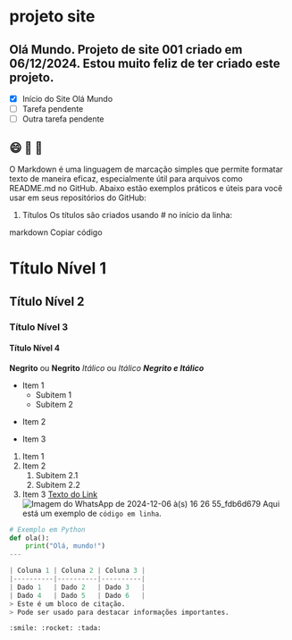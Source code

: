 # projeto site
 Olá Mundo. 
 Projeto de site 001 criado em 06/12/2024. 
Estou muito feliz de ter criado este projeto. 
---
- [x] Início do Site Olá Mundo
- [ ] Tarefa pendente
- [ ] Outra tarefa pendente
      
:smile: :rocket: :tada:
---

O Markdown é uma linguagem de marcação simples que permite formatar texto de maneira eficaz, especialmente útil para arquivos como README.md no GitHub. Abaixo estão exemplos práticos e úteis para você usar em seus repositórios do GitHub:

1. Títulos
Os títulos são criados usando # no início da linha:

markdown
Copiar código
# Título Nível 1
## Título Nível 2
### Título Nível 3
#### Título Nível 4
**Negrito** ou __Negrito__
*Itálico* ou _Itálico_
***Negrito e Itálico***
- Item 1
  - Subitem 1
  - Subitem 2
* Item 2
+ Item 3
1. Item 1
2. Item 2
   1. Subitem 2.1
   2. Subitem 2.2
3. Item 3
[Texto do Link](https://github.com)
![Imagem do WhatsApp de 2024-12-06 à(s) 16 26 55_fdb6d679](https://github.com/user-attachments/assets/2eaf625c-6afd-43be-a2b1-da8bf089f119)
Aqui está um exemplo de `código em linha`.

```python
# Exemplo em Python
def ola():
    print("Olá, mundo!")
---

| Coluna 1 | Coluna 2 | Coluna 3 |
|----------|----------|----------|
| Dado 1   | Dado 2   | Dado 3   |
| Dado 4   | Dado 5   | Dado 6   |
> Este é um bloco de citação.
> Pode ser usado para destacar informações importantes.

:smile: :rocket: :tada:


